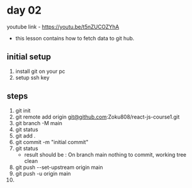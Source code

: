 # day 02

youtube link -  https://youtu.be/t5nZUCOZYhA

* this lesson contains how to fetch data to git hub.

## initial setup

1. install git on your pc 
2. setup ssh key

## steps

1. git init
2. git remote add origin git@github.com:Zoku808/react-js-course1.git
3. git branch -M main
4. git status
5. git add .
6. git commit -m "initial commit"
7. git status 
    - result should be : On branch main nothing to commit, working tree clean
8. git push --set-upstream origin main
9. git push -u origin main
10. 
